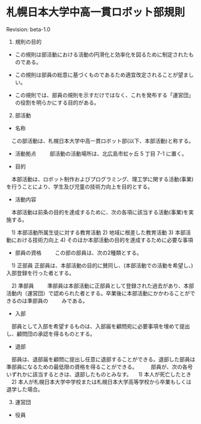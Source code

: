 # 札幌日本大学中高一貫ロボット部規則

Revision: beta-1.0

1. 規則の目的

- この規則は部活動における活動の円滑化と効率化を図るために制定されたものである。

- この規則は部員の総意に基づくものであるため適宜改定されることが望ましい。

- この規則では、部員の規則を示すだけではなく、これを発布する「運営団」の役割を明らかにする目的がある。


2. 部活動

- 名称

　この部活動は、札幌日本大学中高一貫ロボット部(以下、本部活動)と称する。

- 活動拠点
　
　部活動の活動場所は、北広島市虹ヶ丘 5 丁目 7-1 に置く。

- 目的

　本部活動は、ロボット制作およびプログラミング、理工学に関する活動(事業)を行うことにより、学生及び児童の技術力向上を目的とする。

- 活動内容

　本部活動は前条の目的を達成するために、次の各項に該当する活動(事業)を実施する。

　1) 本部活動所属生徒に対する教育活動
  2) 地域に根差した教育活動
  3) 本部活動における技術力向上
  4) そのほか本部活動の目的を達成するために必要な事項

- 部員の資格
　
　この部の部員は、次の2種類とする。

　1) 正部員
     正部員は、本部活動の目的に賛同し、(本部活動での活動を希望し、)入部登録を行った者とする。

　2) 準部員
　　 準部員は本部活動に正部員として登録された過去があり、本部活動内（運営団）で認められた者とする。卒業後に本部活動にかかわることができるのは準部員の
　　 みである。

- 入部

　部員として入部を希望するものは、入部届を顧問宛に必要事項を埋めて提出し、顧問団の承認を得るものとする。

- 退部

　部員は、退部届を顧問に提出し任意に退部することができる。退部した部員は準部員になるための最低限の資格を得ることができる。
　
　部員が、次の各号いずれかに該当するときは、退部したものとみなす。
　1) 本人が死亡したとき
　2) 本人が札幌日本大学中学校または札幌日本大学高等学校から卒業もしくは退学した場合。


3. 運営団

- 役員


